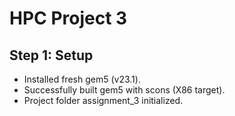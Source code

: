# HPC Project 3

## Step 1: Setup
- Installed fresh gem5 (v23.1).
- Successfully built gem5 with scons (X86 target).
- Project folder assignment_3 initialized.
